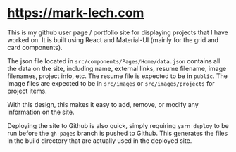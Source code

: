 # https://mark-lech.com

This is my github user page / portfolio site for displaying projects that I have worked on. It is built using React and Material-UI (mainly for the grid and card components).

The json file located in `src/components/Pages/Home/data.json` contains all the data on the site, including name, external links, resume filename, image filenames, project info, etc. The resume file is expected to be in `public`. The image files are expected to be in `src/images` or `src/images/projects` for project items.

With this design, this makes it easy to add, remove, or modify any information on the site.

Deploying the site to Github is also quick, simply requiring `yarn deploy` to be run before the `gh-pages` branch is pushed to Github. This generates the files in the build directory that are actually used in the deployed site.
